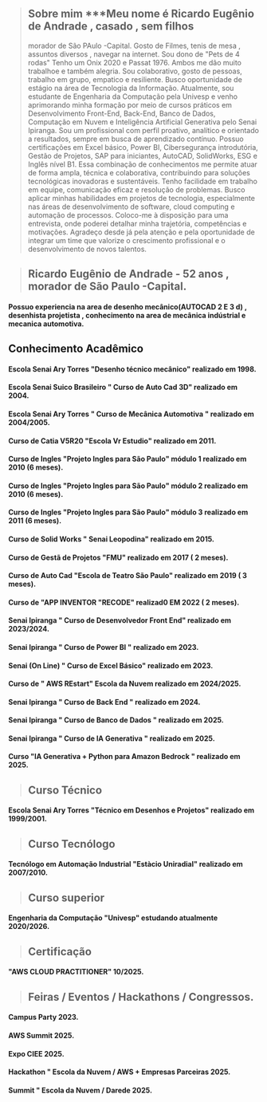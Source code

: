 >## Sobre mim ***Meu nome é Ricardo Eugênio de Andrade , casado , sem filhos 
>morador de São PAulo -Capital.
>Gosto de Filmes, tenis de mesa , assuntos diversos , navegar na internet.
>Sou dono de "Pets de 4 rodas" Tenho um Onix 2020 e Passat 1976. Ambos me dão muito trabalhoe e também alegria.
>Sou colaborativo, gosto de pessoas, trabalho em grupo, empatico e resiliente.
Busco oportunidade de estágio na área de Tecnologia da Informação. Atualmente, sou 
estudante de Engenharia da Computação pela Univesp e venho aprimorando minha 
formação por meio de cursos práticos em Desenvolvimento Front-End, Back-End, 
Banco de Dados, Computação em Nuvem e Inteligência Artificial Generativa pelo 
Senai Ipiranga. 
Sou um profissional com perfil proativo, analítico e orientado a resultados, sempre 
em busca de aprendizado contínuo. Possuo certificações em Excel básico, Power BI, 
Cibersegurança introdutória, Gestão de Projetos, SAP para iniciantes, AutoCAD, 
SolidWorks, ESG e Inglês nível B1. Essa combinação de conhecimentos me permite 
atuar de forma ampla, técnica e colaborativa, contribuindo para soluções tecnológicas 
inovadoras e sustentáveis. 
Tenho facilidade em trabalho em equipe, comunicação eficaz e resolução de 
problemas. Busco aplicar minhas habilidades em projetos de tecnologia, 
especialmente nas áreas de desenvolvimento de software, cloud computing e 
automação de processos. 
Coloco-me à disposição para uma entrevista, onde poderei detalhar minha trajetória, 
competências e motivações. Agradeço desde já pela atenção e pela oportunidade de 
integrar um time que valorize o crescimento profissional e o desenvolvimento de 
novos talentos.

>## Ricardo Eugênio de Andrade - 52 anos , morador de São Paulo -Capital.
#### Possuo experiencia na area de desenho mecânico(AUTOCAD 2 E 3 d) , desenhista projetista , conhecimento na area de mecânica indústrial e mecanica automotiva.
## Conhecimento Acadêmico
#### Escola Senai Ary Torres "Desenho técnico mecânico"  realizado em 1998.
#### Escola Senai Suico Brasileiro " Curso de Auto Cad 3D" realizado em 2004.
#### Escola Senai Ary Torres " Curso de Mecânica Automotiva " realizado em 2004/2005.
#### Curso de Catia V5R20 "Escola Vr Estudio" realizado em 2011.
#### Curso de Ingles "Projeto Ingles para São Paulo" módulo 1 realizado em 2010 (6 meses).
#### Curso de Ingles "Projeto Ingles para São Paulo" módulo 2 realizado em 2010 (6 meses).
#### Curso de Ingles "Projeto Ingles para São Paulo" módulo 3 realizado em 2011 (6 meses).
#### Curso de Solid Works " Senai Leopodina" realizado em 2015.
#### Curso de Gestã de Projetos "FMU" realizado em 2017 ( 2 meses).
#### Curso de Auto Cad "Escola de Teatro São Paulo" realizado em 2019 ( 3 meses).
#### Curso de "APP INVENTOR "RECODE" realizad0 EM 2022 ( 2 meses).
#### Senai Ipiranga " Curso de Desenvolvedor Front End" realizado em   2023/2024.
#### Senai Ipiranga " Curso de Power BI " realizado em 2023.
#### Senai (On Line) " Curso de Excel Básico" realizado em 2023.
#### Curso de " AWS REstart" Escola da Nuvem realizado em 2024/2025.
#### Senai Ipiranga  " Curso de Back End " realizado em 2024.
#### Senai Ipiranga  " Curso de Banco de Dados " realizado em 2025.
#### Senai Ipiranga  " Curso de IA Generativa "  realizado em 2025.
#### Curso "IA Generativa + Python para Amazon Bedrock " realizado em 2025.
>## Curso Técnico
#### Escola Senai Ary Torres "Técnico em Desenhos e Projetos" realizado em 1999/2001.
>## Curso Tecnólogo
#### Tecnólogo em Automação Industrial "Estàcio Uniradial" realizado em 2007/2010.
>## Curso superior
#### Engenharia da Computação "Univesp" estudando atualmente 2020/2026.
>## Certificação
#### "AWS CLOUD PRACTITIONER" 10/2025.
>## Feiras / Eventos / Hackathons / Congressos.
#### Campus Party 2023.
#### AWS Summit 2025.
#### Expo CIEE 2025.
#### Hackathon " Escola da Nuvem / AWS + Empresas Parceiras 2025.
#### Summit " Escola da Nuvem / Darede 2025.


